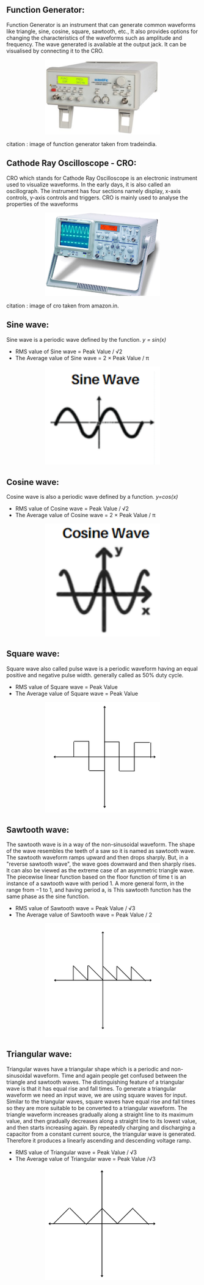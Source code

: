 ## Function Generator:
  Function Generator is an instrument that can generate common waveforms like triangle, sine, cosine, square, sawtooth, etc., It also provides options for changing the characteristics of the waveforms such as amplitude and frequency. The wave generated is available at the output jack. It can be visualised by connecting it to the CRO.

<p align="center">
    <img  width="300" heigth="250" alt="Function Generator" title="Function Generator" src="images/functiongenerator.PNG">
</p>

  citation : image of function generator taken from tradeindia.

## Cathode Ray Oscilloscope - CRO:
  CRO which stands for Cathode Ray Oscilloscope is an electronic instrument used to visualize waveforms. In the early days, it is also called an oscillograph. The instrument has four sections namely display, x-axis controls, y-axis controls and triggers.
	CRO is mainly used to analyse the properties of the waveforms  

  <p align="center">
      <img  width="300" heigth="250" alt="CRO" title="Cathode Ray Oscilloscope" src="images/cro.PNG">
  </p>

  citation : image of cro taken from amazon.in.

## Sine wave:
Sine wave is a periodic wave defined by the function.
*y = sin(x)*
- RMS value of Sine wave = Peak Value / √2
- The Average value of Sine wave =  2 × Peak Value / π

<p align="center">
    <img  width="300" heigth="250" alt="Sinewave" title="Sinewave" src="images/sine_periodic.png">
</p>


## Cosine wave:
Cosine wave is also a periodic wave defined by a function.
*y=cos(x)*
- RMS value of Cosine wave = Peak Value / √2
- The Average value of Cosine wave =  2 × Peak Value / π

<p align="center">
    <img  width="300" heigth="250" alt="cosine_wave" title="Cosine wave" src="images/cos.png">
</p>


## Square wave:
Square wave also called pulse wave is a periodic waveform having an equal positive and negative pulse width.
generally called as 50% duty cycle.
- RMS value of Square wave = Peak Value
- The Average value of Square wave =   Peak Value


<p align="center">
    <img  width="300" heigth="250" title="Square wave" alt="square_wave" src="images/square.png">
</p>


## Sawtooth wave:
  The sawtooth wave is in a way of the non-sinusoidal waveform. The shape of the wave resembles the teeth of a saw so it is named as sawtooth wave. The sawtooth waveform ramps upward and then drops sharply. But, in a "reverse sawtooth wave", the wave goes downward and then sharply rises. It can also be viewed as the extreme case of an asymmetric triangle wave. The piecewise linear function based on the floor function of time t is an instance of a sawtooth wave with period 1. A more general form, in the range from −1 to 1, and having period a, is This sawtooth function has the same phase as the sine function.
  - RMS value of Sawtooth wave =  Peak Value / √3
  - The Average value of Sawtooth wave =   Peak Value / 2

  <p align="center">
      <img  width="300" heigth="250" alt="sawtooth_wave" title="Sawtooth wave" src="images/sawtooth.PNG">
  </p>


## Triangular wave:
Triangular waves have a triangular shape which is a periodic and non-sinusoidal waveform. Time and again people get confused between the triangle and sawtooth waves. The distinguishing feature of a triangular wave is that it has equal rise and fall times. To generate a triangular waveform we need an input wave, we are using square waves for input. Similar to the triangular waves, square waves have equal rise and fall times so they are more suitable to be converted to a triangular waveform. The triangle waveform increases gradually along a straight line to its maximum value, and then gradually decreases along a straight line to its lowest value, and then starts increasing again.
By repeatedly charging and discharging a capacitor from a constant current source, the triangular wave is generated. Therefore it produces a linearly ascending and descending voltage ramp.
- RMS value of  Triangular wave =  Peak Value / √3
- The Average value of Triangular wave =   Peak Value /√3


<p align="center">
    <img  width="300" heigth="250" alt="triangular_wave" title="Triangular wave" src="images/triangular.PNG">

</p>
